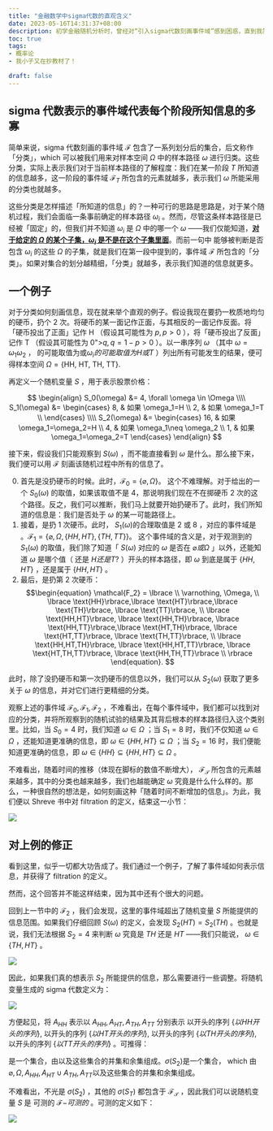 ```yaml
---
title: "金融数学中sigma代数的直观含义"
date: 2023-05-16T14:31:37+08:00
description: 初学金融随机分析时，曾经对“引入sigma代数刻画事件域”感到困惑，直到我简单粗暴将事件域及其划分理解成，一个随机过程中不同阶段所知道的信息。
toc: true
tags: 
- 概率论
- 我小子又在抄教材了！

draft: false
---
```

## sigma 代数表示的事件域代表每个阶段所知信息的多寡

简单来说，sigma 代数刻画的事件域 $\mathcal F$ 包含了一系列划分后的集合，后文称作「分类」，which 可以被我们用来对样本空间 $\Omega$ 中的样本路径 $\omega$ 进行归类。这些分类，实际上表示我们对于当前样本路径的了解程度：我们在某一阶段 $T$ 所知道的信息越多，这一阶段的事件域 $\mathcal F _T$ 所包含的元素就越多，表示我们 $\omega$ 所能采用的分类也就越多。

这些分类是怎样描述「所知道的信息」的？一种可行的思路是思路是，对于某个随机过程，我们会面临一条事前确定的样本路径 $\omega_i$ 。然而，尽管这条样本路径是已经被「固定」的，但我们并不知道 $\omega_i$ 是 $\Omega$ 中的哪一个 $\omega$ ——我们仅能知道，<u>**对于给定的 $\Omega$ 的某个子集，$\omega_i$ 是不是在这个子集里面**</u>。而前一句中 能够被判断是否包含 $\omega_i$ 的这些 $\Omega$ 的子集，就是我们在第一段中提到的，事件域 $\mathcal F$ 所包含的「分类」。如果对集合的划分越精细，「分类」就越多，表示我们知道的信息就更多。

## 一个例子

对于分类如何刻画信息，现在就来举个直观的例子。假设我现在要扔一枚质地均匀的硬币，扔个 2 次。将硬币的某一面记作正面，与其相反的一面记作反面。将「硬币投出了正面」记作 H （假设其可能性为 $p,p>0$ ），将「硬币投出了反面」记作 T （假设其可能性为 0">$q, q=1-p>0$ ）。以一串序列 $\omega$ （其中 $\omega=\omega_1\omega_2$ ， 的可能取值为或$\omega_i的可能取值为H或T$ ）列出所有可能发生的结果，便可得样本空间 $\Omega = \lbrace \text{HH, HT, TH, TT}\rbrace.$

再定义一个随机变量 $S$ ，用于表示股票价格：

$$
\begin{align} S_0(\omega) &= 4, \forall \omega \in \Omega \\\\ S_1(\omega) &= \begin{cases} 8, & 如果 \omega_1=H \\ 2, & 如果 \omega_1=T \\ \end{cases} \\\\ S_2(\omega) &= \begin{cases} 16, & 如果 \omega_1=\omega_2=H \\ 4, & 如果 \omega_1\neq \omega_2 \\ 1, & 如果 \omega_1=\omega_2=T \end{cases} \end{align}
$$

接下来，假设我们只能观察到 $S(\omega)$ ，而不能直接看到 $\omega$ 是什么。那么接下来，我们便可以用 $\mathcal F$ 刻画该随机过程中所有的信息了。

0.  首先是没扔硬币的时候。此时，$\mathcal{F_0} = \lbrace \varnothing, \Omega \rbrace 。$ 这个不难理解。对于给出的一个 $S_0(\omega)$ 的取值，如果该取值不是 4，那说明我们现在不在掷硬币 2 次的这个路径。反之，我们可以推断，我们马上就要开始扔硬币了。此时，我们所知道的信息是：我们是否处于 $\omega$ 的某一可能路径上。
1.  接着，是扔 1 次硬币。此时， $S_1(\omega)$的合理取值是 2 或 8 ，对应的事件域是 。$\mathcal{F_1} = \lbrace \varnothing, \Omega, \lbrace HH,HT \rbrace, \lbrace TH,TT \rbrace \rbrace 。$ 这个事件域的含义是，对于观测到的 $S_1(\omega)$ 的取值，我们除了知道「 $S(\omega)$ 对应的 $\omega$ 是否在 $\varnothing 或 \Omega$ 」以外，还能知道 $\omega$ 是哪个值（ 还是 $H 还是T?$ ）开头的样本路径，即 $\omega$ 到底是属于 $\lbrace HH,HT \rbrace$ ，还是属于 $\lbrace HH,HT \rbrace$ 。
2.  最后，是扔第 2 次硬币：
$$\begin{equation} \mathcal{F_2} = \lbrace \\ \varnothing, \Omega, \\ \lbrace \text{HH}\rbrace,\lbrace \text{HT}\rbrace,\lbrace \text{TH}\rbrace, \lbrace \text{TT}\rbrace, \\ \lbrace \text{HH,HT}\rbrace, \lbrace \text{HH,TH}\rbrace, \lbrace \text{HH,TT}\rbrace,\lbrace \text{HT,TH}\rbrace, \lbrace \text{HT,TT}\rbrace, \lbrace \text{TH,TT}\rbrace, \\ \lbrace \text{HH,HT,TH}\rbrace, \lbrace \text{HH,HT,TT}\rbrace, \lbrace \text{HT,TH,TT}\rbrace, \lbrace \text{HH,TH,TT}\rbrace \\ \rbrace \end{equation}.
$$

此时，除了没扔硬币和第一次扔硬币的信息以外，我们可以从 $S_2(\omega)$ 获取了更多关于 $\omega$ 的信息，并对它们进行更精细的分类。

观察上述的事件域 $\mathcal{F_0}, \mathcal{F_1}, \mathcal{F_2}$ ，不难看出，在每个事件域中，我们都可以找到对应的分类，并将所观察到的随机试验的结果及其背后根本的样本路径归入这个类别里。比如，当 $S_0=4$ 时，我们知道 $\omega \in \Omega$ ；当  $S_1=8$ 时，我们不仅知道 $\omega \in \Omega$ ，还能知道更准确的信息，即 $\omega \in \lbrace{HH,HT\rbrace} \subseteq \Omega$ ；当 $S_2=16$ 时，我们便能知道更准确的信息，即 $\omega \in \lbrace{HH\rbrace}\subseteq \lbrace{HH,HT\rbrace} \subseteq \Omega$ 。

不难看出，随着时间的推移（体现在脚标的数值不断增大）， $\mathcal{F_T}$ 所包含的元素越来越多，其中的分类也越来越多，我们也越能确定 $\omega$ 究竟是什么什么样的。那么，一种很自然的想法是，如何刻画这种「随着时间不断增加的信息」。为此，我们便以 Shreve 书中对 filtration 的定义，结束这一小节：

![](https://s2.loli.net/2023/05/16/sDeMEdznYLNlVmP.png)

## 对上例的修正

看到这里，似乎一切都大功告成了。我们通过一个例子，了解了事件域如何表示信息，并获得了 filtration 的定义。

然而，这个回答并不能这样结束，因为其中还有个很大的问题。

回到上一节中的 $\mathcal{F_2}$ ，我们会发现，这里的事件域超出了随机变量 $S$ 所能提供的信息范围。如果我们仔细回顾 $S(\omega)$ 的定义，会发现 $S_2(HT)=S_2(TH)$ 。也就是说，我们无法根据 $S_2=4$ 来判断 $\omega$ 究竟是 $TH$ 还是 $HT$ ——我们只能说， $\omega \in \lbrace{TH,HT\rbrace}$ 。

![](https://s2.loli.net/2023/05/16/5GYUh8aTnfIlCKX.png)

因此，如果我们真的想表示 $S_2$ 所能提供的信息，那么需要进行一些调整。将随机变量生成的 sigma 代数定义为：

![](https://s2.loli.net/2023/05/16/gTSrw5LUzis6bCV.png)

方便起见，将 $A_{HH}$ 表示以 $A_{HH}, A_{HT}, A_{TH}, A_{TT}$ 分别表示 以开头的序列 $\lbrace{以 HH 开头的序列\rbrace},$ 以开头的序列 $\lbrace{以 HT 开头的序列\rbrace},$ 以开头的序列 $\lbrace{以 TH 开头的序列\rbrace},$ 以开头的序列 $\lbrace{以 TT开头的序列\rbrace}$ 。可推得：

是一个集合，由以及这些集合的并集和余集组成。$\sigma(S_2)$是一个集合， which 由 $\varnothing, \Omega, A_{HH}, A_{HT}\cup A_{TH}, A_{TT}$以及这些集合的并集和余集组成。

不难看出，不光是 $\sigma(S_2)$ ，其他的 $\sigma(S_T)$ 都包含于 $\mathcal{F_T}$ ，因此我们可以说随机变量 $S$ 是 可测的 $\mathcal{F-}可测的$ 。可测的定义如下：

![](https://s2.loli.net/2023/05/16/X6pd1EwljnkU3Zo.png)